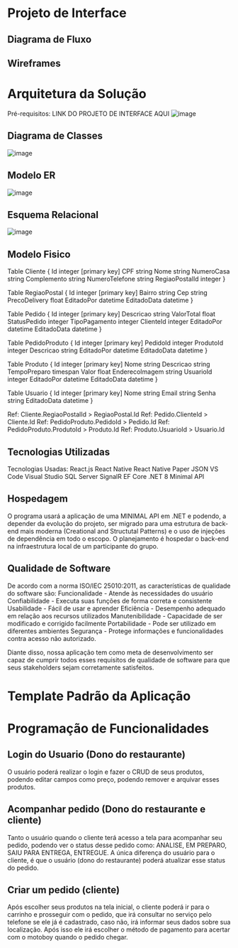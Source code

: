 # Projeto de Interface
## Diagrama de Fluxo
## Wireframes

# Arquitetura da Solução
Pré-requisitos: LINK DO PROJETO DE INTERFACE AQUI
![image](https://github.com/ICEI-PUC-Minas-PMV-ADS/pmv-ads-2024-1-e5-proj-empext-t4-pmv-ads-2024-1-e5-projganajo/assets/16859514/6051fdd1-9c5a-4a64-845e-15ff9f3a47e4)


## Diagrama de Classes
![image](https://github.com/ICEI-PUC-Minas-PMV-ADS/pmv-ads-2024-1-e5-proj-empext-t4-pmv-ads-2024-1-e5-projganajo/assets/16859514/2c01d257-4fde-45a0-91cb-5ee2432040dc)


## Modelo ER

![image](https://github.com/ICEI-PUC-Minas-PMV-ADS/pmv-ads-2024-1-e5-proj-empext-t4-pmv-ads-2024-1-e5-projganajo/assets/16859514/3b7e12b4-ea25-4f54-ac82-e95145dacb1f)


## Esquema Relacional
![image](https://github.com/ICEI-PUC-Minas-PMV-ADS/pmv-ads-2024-1-e5-proj-empext-t4-pmv-ads-2024-1-e5-projganajo/assets/16859514/ca221702-707a-42b6-8b16-bcbca4902dd6)



## Modelo Fisico

Table Cliente {
  Id integer [primary key]
  CPF string
  Nome string
  NumeroCasa string
  Complemento string
  NumeroTelefone string
  RegiaoPostalId integer
}


Table RegiaoPostal {
  Id integer [primary key]
  Bairro string
  Cep string
  PrecoDelivery float
  EditadoPor datetime
  EditadoData datetime
}


Table Pedido {
  Id integer [primary key]
  Descricao string
  ValorTotal float
  StatusPedido integer
  TipoPagamento integer
  ClienteId integer
  EditadoPor datetime
  EditadoData datetime
}


Table PedidoProduto {
  Id integer [primary key]
  PedidoId integer
  ProdutoId integer
  Descricao string
  EditadoPor datetime
  EditadoData datetime
}


Table Produto {
  Id integer [primary key]
  Nome string
  Descricao string
  TempoPreparo timespan
  Valor float
  EnderecoImagem string
  UsuarioId integer
  EditadoPor datetime
  EditadoData datetime
}


Table Usuario {
  Id integer [primary key]
  Nome string
  Email string
  Senha string
  EditadoData datetime
}


Ref: Cliente.RegiaoPostalId > RegiaoPostal.Id
Ref: Pedido.ClienteId > Cliente.Id
Ref: PedidoProduto.PedidoId > Pedido.Id
Ref: PedidoProduto.ProdutoId > Produto.Id
Ref: Produto.UsuarioId > Usuario.Id

## Tecnologias Utilizadas

Tecnologias Usadas:
React.js
React Native
React Native Paper
JSON
VS Code
Visual Studio
SQL Server
SignalR
EF Core
.NET 8
Minimal API
## Hospedagem

O programa usará a aplicação de uma MINIMAL API em .NET e podendo, a depender da evolução do projeto, ser migrado para uma estrutura de back-end mais moderna (Creational and Structutal Patterns) e o uso de injeções de dependência em todo o escopo. O planejamento é hospedar o back-end na infraestrutura local de um participante do grupo.

## Qualidade de Software

De acordo com a norma ISO/IEC 25010:2011, as características de qualidade do software são:
Funcionalidade - Atende às necessidades do usuário
Confiabilidade - Executa suas funções de forma correta e consistente
Usabilidade - Fácil de usar e aprender
Eficiência - Desempenho adequado em relação aos recursos utilizados
Manutenibilidade - Capacidade de ser modificado e corrigido facilmente
Portabilidade - Pode ser utilizado em diferentes ambientes
Segurança - Protege informações e funcionalidades contra acesso não autorizado.

Diante disso, nossa aplicação tem como meta de desenvolvimento ser capaz de cumprir todos esses requisitos de qualidade de software para que seus stakeholders sejam corretamente satisfeitos.

# Template Padrão da Aplicação
# Programação de Funcionalidades
## Login do Usuario (Dono do restaurante)
O usuário poderá realizar o login e fazer o CRUD de seus produtos, podendo editar campos como preço, podendo remover e arquivar esses produtos.	
## Acompanhar pedido (Dono do restaurante e cliente)
Tanto o usuário quando o cliente terá acesso a tela para acompanhar seu pedido, podendo ver o status desse pedido como: ANALISE, EM PREPARO, SAIU PARA ENTREGA, ENTREGUE.
A única diferença do usuário para o cliente, é que o usuário (dono do restaurante) poderá atualizar esse status do pedido.
## Criar um pedido (cliente)
Após escolher seus produtos na tela inicial, o cliente poderá ir para o carrinho e prosseguir com o pedido, que irá consultar no serviço pelo telefone se ele já é cadastrado, caso não, irá informar seus dados sobre sua localização. Após isso ele irá escolher o método de pagamento para acertar com o motoboy quando o pedido chegar.


<!--
# Projeto de Interface

<span style="color:red">Pré-requisitos: <a href="2-Especificação do Projeto.md"> Documentação de Especificação</a></span>

Visão geral da interação do usuário com as funcionalidades que fazem parte do sistema sociotécnico (protótipo de telas).

-->
